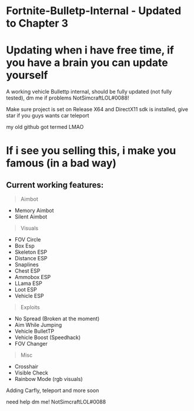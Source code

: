 # Fortnite-Bulletp-Internal - Updated to Chapter 3


# Updating when i have free time, if you have a brain you can update yourself


A working vehicle Bullettp internal, should be fully updated (not fully tested), dm me if problems NotSimcraftLOL#0088!

Make sure project is set on Release X64 and DirectX11 sdk is installed, give star if you guys wants car teleport

my old github got termed LMAO


# If i see you selling this, i make you famous (in a bad way)

## Current working features:

> Aimbot
 - Memory Aimbot
 - Silent Aimbot

> Visuals

 - FOV Circle
 - Box Esp
 - Skeleton ESP
 - Distance ESP
 - Snaplines
 - Chest ESP
 - Ammobox ESP
 - LLama ESP
 - Loot ESP
 - Vehicle ESP

> Exploits

 - No Spread (Broken at the moment)
 - Aim While Jumping
 - Vehicle BulletTP
 - Vehicle Boost (Speedhack)
 - FOV Changer

> Misc

 - Crosshair
 - Visible Check
 - Rainbow Mode (rgb visuals)


Adding Carfly, teleport and more soon

need help dm me! NotSimcraftLOL#0088
